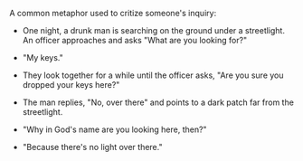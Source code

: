 
A common metaphor used to critize someone's inquiry:

- One night, a drunk man is searching on the ground under a streetlight. An officer approaches and asks "What are you looking for?"

- "My keys."

- They look together for a while until the officer asks, "Are you sure you dropped your keys here?"

- The man replies, "No, over there" and points to a dark patch far from the streetlight.

- "Why in God's name are you looking here, then?"

- "Because there's no light over there."
